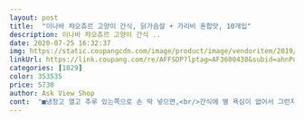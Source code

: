 ```yaml
---
layout: post 
title:  "이나바 챠오츄르 고양이 간식, 닭가슴살 + 가리비 혼합맛, 10개입" 
description: 이나바 챠오츄르 고양이 간식 ..
date: 2020-07-25 16:32:37 
img: https://static.coupangcdn.com/image/product/image/vendoritem/2019/05/02/4241923982/f4c20813-05fa-4a7b-9972-d5d71355350c.jpg 
linkUrl: https://link.coupang.com/re/AFFSDP?lptag=AF3600438&subid=ahnPublicAsk&pageKey=5571837&itemId=490794923&vendorItemId=4241923982&traceid=V0-113-46df2f0d221e97b8 
categories: [1029] 
color: 353535 
price: 5730 
author: Ask View Shop 
cont:  "■냉장고 열고 추루 있는쪽으로 손 딱 넣으면,<br/>간식에 별 욕심이 없어서 그런지 엄청 잘 먹을줄 알았는데, 먹이느라 팔 아팠어요ㅋ<br/>같이 있던 길냥 녀석 로사가 가출해서 집 근처엔 없는건 같고,<br/>그만큼 엄청난 제품이라고 장담할 수 있습니다<br/>나쁜 가스나<br/>냄새는 그냥 비린내 나는 정도?<br/>냉장고만 열면 내놓아라 얼른 내놓아라 성내십니다<br/>농도는 소스처럼 똑똑 잘 떨어지네요.<br/><br/>다 먹일때까지 반응보고 재구매 결정 하려구요^^... <br/>.<br/><br/>다른 상품과 같이 로켓배송온 제품이라 포장상태는 그럭저럭 양호합니다<br/>다양한 맛과 소량의 제폼들이 로켓배송으로 판매되면 좋겠어요.<br/><br/>더이상 말씀 안드려도 될듯 ㅋ.<br/>ㅋ■<br/>둘째는 참치라면 환장하기에 이런 종류도 너무 잘 먹어서 슬슬 구매하기 시작하게 됐네요.<br/> 쿠팡에서 이 제품만 두번째 구매에요.<br/>  한봉에 10개가 들었고 가격도 비교해보니 저렴한 편이더라구요.<br/> 여러가지 맛이 있지만 로켓배송 제품이고 소량으로 판매되는건 몇 없어서 이 제품만 사게 되었네요.<br/><br/>로사는 야생성이 강한듯... <br/>돌아 올 기미가 없네요.<br/><br/>먹다 딴짓하고 먹다 딴짓하고여튼 다 먹이긴 했어요.<br/><br/>문 닫혀 있으면 건물 밖에서 울면서 알려주는데,<br/>물통도 바꿔주고 싶어도 못먹어서 그냥 물통<br/>밖에서 첫 겨울 나는거라 걱정이 돼서요<br/>빛의 속도로 달려옵니다^^ 냉장고를 가득 메운 추루... <br/><br/>시월이는 문 열려 있어도 집 근처에서 놀다 들어오고,<br/>아직 중성화도 안됐고, 어린데... <br/><br/>역시 템xxx을 가장 좋아하는것 같아요<br/>우리 시월이에겐 그냥 새로운 간식 구경했다 이 정도네요^^<br/>우리 주인님은 입맛이 까다로워서 기호성이 그렇게 좋다던 로얄캐닌도 많이 안먹는 미식가세요.<br/> 근데 차오츄르에 환장하십니다ㅋㅋ<br/>워낙 유명한 제품이라 집에 고양이가 있으신 분들은 다들 한번씩 구매해서 급여하셨지 싶어요.<br/><br/>원래 저희집 첫째는 참치류를 잘 안먹고 안 좋아해요.<br/> 고양이면서 참치 비린내를 싫어하더라구요.<br/> 냄새만 맡고 거부하길래 억지로 입에 묻혀 줬더니 헛구역질까지 하더라구요.<br/> ㅋㅋㅋ 그래서 다시는 억지로 급여하지 않고있어요.<br/><br/>이랬던 시월이가... <br/> 템xxx이랑 추루 2가지만 먹습니다 ㅋㅋ<br/>이제 집사님들이 이 제품을 구매하시고서는 주의하셔야 될게 손에 안묻게 조심하십시오.<br/>.<br/> 엄청 강렬한 비릿비릿내가 나니깐요<br/>일단 차오츄르는 우리 주인님께서 너무나도 좋아하는 간식이라서 쟁여놓는 제품이에요<br/>일부러 먹는 방법 터득하라고 그릇에 안주고 들고 있었는데,<br/>작년 9월6일에 찻길 한가운데서 다른 차에 치어 뒷다리가 완전히 부러져서 죽어가던 녀석이라 깁스하고 병원 치료 다 끝내고 중성화 해주려고 했는데, 고새를 못참고<br/>저녁에 바닥에 앉아서 급여해주는데... <br/> 거의 다 먹어갈때쯤엔 제 손에 묻으니 싫어요.<br/> ㅋ 저도 그 냄새가 싫거든요.<br/> ㅋㅋ 그래서 가끔은 간식그릇에 쭉 짜서 먹으라고 주기는 하는데 그래도 직접 급여하는게 더 재미는 있지요.<br/> ㅋ<br/>저는 한번도 구매하지 않다가 12월 초에 일본에 갔더니 한국보다 좀 더 싸길래 4개짜리 두봉을 그때 처음 사봤어요.<br/> 저희집에는 샴고양이 3마리가 있는데 두마리만 성묘라 두마리에게만 급여해보니 첫째는 아예 거들떠도 보지 않았지만 둘째는 미친듯이 먹네요.<br/> ㅋ<br/>저희집 시월이는 그릇에만 먹던 버릇을 해서 쬽쬽이 안돼요<br/>주변 캣맘분이 임신한것 같다고 해서 찾으러 갈때 소환용으로 쓰려고 주문했어요.<br/><br/>한국묘의 뚝심은 오로지 밥... <br/><br/>" 
---
```

